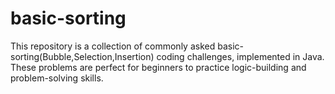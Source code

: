 # basic-sorting
This repository is a collection of commonly asked basic-sorting(Bubble,Selection,Insertion) coding challenges, implemented in Java. These problems are perfect for beginners to practice logic-building and problem-solving skills.
